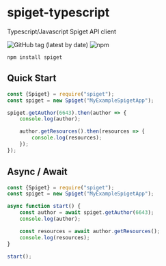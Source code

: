 # spiget-typescript
Typescript/Javascript Spiget API client

![GitHub tag (latest by date)](https://img.shields.io/github/v/tag/InventivetalentDev/spiget-typescript) ![npm](https://img.shields.io/npm/v/spiget)  

```
npm install spiget
```
## Quick Start
```js
const {Spiget} = require("spiget");
const spiget = new Spiget("MyExampleSpigetApp");

spiget.getAuthor(6643).then(author => {
    console.log(author);

    author.getResources().then(resources => {
        console.log(resources);
    });
});
```

## Async / Await
```js
const {Spiget} = require("spiget");
const spiget = new Spiget("MyExampleSpigetApp");

async function start() {
    const author = await spiget.getAuthor(6643);
    console.log(author);

    const resources = await author.getResources();
    console.log(resources);
}

start();
```
